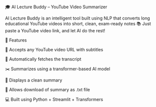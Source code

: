 🎓 AI Lecture Buddy – YouTube Video Summarizer

AI Lecture Buddy is an intelligent tool built using NLP that converts long educational YouTube videos into short, clean, exam-ready notes 📚
Just paste a YouTube video link, and let AI do the rest!

🚀 Features

🎥 Accepts any YouTube video URL with subtitles

🧠 Automatically fetches the transcript

✂️ Summarizes using a transformer-based AI model 

📝 Displays a clean summary

💾 Allows download of summary as .txt file

💻 Built using Python + Streamlit + Transformers

